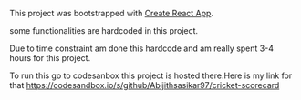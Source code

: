 This project was bootstrapped with [Create React App](https://github.com/facebook/create-react-app).

some functionalities are hardcoded in this project.

Due to time constraint am done this hardcode and am really spent 3-4 hours for this project.

To run this go to codesanbox this project is hosted there.Here is my link for that https://codesandbox.io/s/github/Abijithsasikar97/cricket-scorecard
